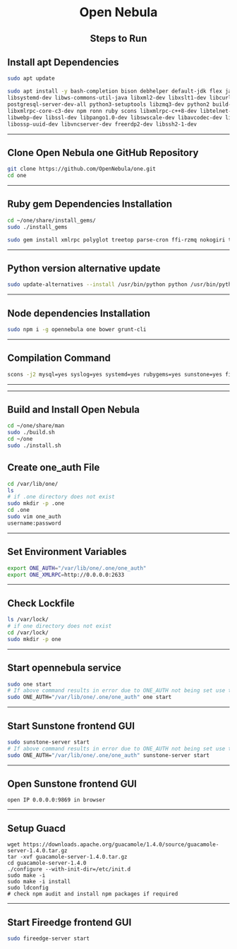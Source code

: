 <h1 align="center"> Open Nebula </h1>
<h2 align="center"> Steps to Run </h2>

## Install apt Dependencies
```bash
sudo apt update
```
```bash
sudo apt install -y bash-completion bison debhelper default-jdk flex javahelper libmysql++-dev libsqlite3-dev libssl-dev \
libsystemd-dev libws-commons-util-java libxml2-dev libxslt1-dev libcurl4-openssl-dev libcurl4 libvncserver-dev \
postgresql-server-dev-all python3-setuptools libzmq3-dev python2 build-essential libcairo2-dev libjpeg-turbo8-dev \
libxmlrpc-core-c3-dev npm ronn ruby scons libxmlrpc-c++8-dev libtelnet-dev libwebsockets-dev libpulse-dev libvorbis-dev \
libwebp-dev libssl-dev libpango1.0-dev libswscale-dev libavcodec-dev libavutil-dev libavformat-dev libpng-dev libtool-bin \
libossp-uuid-dev libvncserver-dev freerdp2-dev libssh2-1-dev
```
---
## Clone Open Nebula one GitHub Repository
```bash
git clone https://github.com/OpenNebula/one.git
cd one
```
---
## Ruby gem Dependencies Installation
```bash
cd ~/one/share/install_gems/
sudo ./install_gems
```
```bash
sudo gem install xmlrpc polyglot treetop parse-cron ffi-rzmq nokogiri treetop ronn
```
---
## Python version alternative update
```bash
sudo update-alternatives --install /usr/bin/python python /usr/bin/python2 1
```
---
## Node dependencies Installation
```bash
sudo npm i -g opennebula one bower grunt-cli
```
--- 
## Compilation Command
```bash
scons -j2 mysql=yes syslog=yes systemd=yes rubygems=yes sunstone=yes fireedge=yes docker_machine=yes
```
---
--- 
## Build and Install Open Nebula
```bash
cd ~/one/share/man
sudo ./build.sh
cd ~/one
sudo ./install.sh
```
## Create one_auth File
```bash
cd /var/lib/one/
ls
# if .one directory does not exist
sudo mkdir -p .one
cd .one
sudo vim one_auth
username:password
```
---
## Set Environment Variables
```bash
export ONE_AUTH="/var/lib/one/.one/one_auth"
export ONE_XMLRPC=http://0.0.0.0:2633
```
---
## Check Lockfile
```bash
ls /var/lock/
# if one directory does not exist
cd /var/lock/
sudo mkdir -p one
```
---
## Start opennebula service
```bash
sudo one start
# If above command results in error due to ONE_AUTH not being set use the following command
sudo ONE_AUTH="/var/lib/one/.one/one_auth" one start
```
---
## Start Sunstone frontend GUI
```bash
sudo sunstone-server start
# If above command results in error due to ONE_AUTH not being set use the following command
sudo ONE_AUTH="/var/lib/one/.one/one_auth" sunstone-server start
```
---
## Open Sunstone frontend GUI
```
open IP 0.0.0.0:9869 in browser
```
---
## Setup Guacd
```
wget https://downloads.apache.org/guacamole/1.4.0/source/guacamole-server-1.4.0.tar.gz
tar -xvf guacamole-server-1.4.0.tar.gz
cd guacamole-server-1.4.0
./configure --with-init-dir=/etc/init.d
sudo make -i
sudo make -i install
sudo ldconfig
# check npm audit and install npm packages if required
```
---
## Start Fireedge frontend GUI
```bash
sudo fireedge-server start
```
